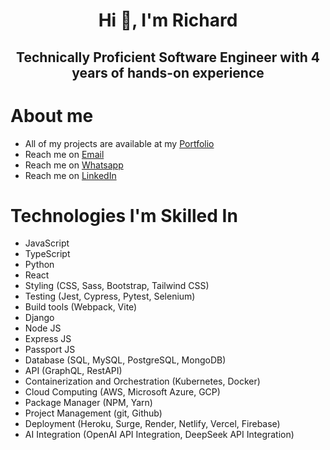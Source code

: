 <!DOCTYPE html>
<html lang="en">
    <head>
        <meta charset="UTF-8">
        <meta name="viewport" content="width=device-width, initial-scale=1.0">
    </head>
    <body>
        <h1 align="center">Hi 👋, I'm Richard</h1>
        <h2 align="center">Technically Proficient Software Engineer with 4 years of hands-on experience</h2>
        <h1>About me</h1>
        <ul>
            <li>All of my projects are available at my <a href="https://richardgeek.com">Portfolio</a></li>
            <li>Reach me on <a href='mailto:olajuwonrichard22@gmail.com'>Email</a></li>
            <li>Reach me on <a href='https://wa.me/+2349035442716'>Whatsapp</a></li>
            <li>Reach me on <a href="https://linkedin.com/in/richard-olajuwon"> LinkedIn </a></li>
        </ul>
        <h1>Technologies I'm Skilled In</h1>
        <ul>
            <li>JavaScript</li>
            <li>TypeScript</li>
            <li>Python</li>
            <li>React</li>
            <li>Styling (CSS, Sass, Bootstrap, Tailwind CSS)</li>
            <li>Testing (Jest, Cypress, Pytest, Selenium)</li>
            <li>Build tools (Webpack, Vite)</li>
            <li>Django</li>
            <li>Node JS</li>
            <li>Express JS</li>
            <li>Passport JS</li>
            <li>Database (SQL, MySQL, PostgreSQL, MongoDB)</li>
            <li>API (GraphQL, RestAPI)</li>
            <li>Containerization and Orchestration (Kubernetes, Docker)</li>
            <li>Cloud Computing (AWS, Microsoft Azure, GCP)</li>
            <li>Package Manager (NPM, Yarn)</li>
            <li>Project Management (git, Github)</li>
            <li>Deployment (Heroku, Surge, Render, Netlify, Vercel, Firebase)</li>
            <li>AI Integration (OpenAI API Integration, DeepSeek API Integration)</li>
        </ul>
    </body>
</html>

